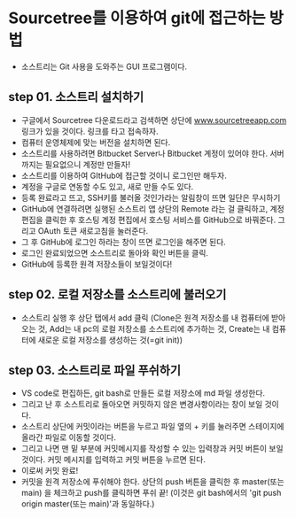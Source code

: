 # Sourcetree를 이용하여 git에 접근하는 방법

- 소스트리는 Git 사용을 도와주는 GUI 프로그램이다.

## step 01. 소스트리 설치하기
- 구글에서 Sourcetree 다운로드라고 검색하면 상단에 www.sourcetreeapp.com 링크가 있을 것이다. 링크를 타고 접속하자.
- 컴퓨터 운영체제에 맞는 버전을 설치하면 된다.
- 소스트리를 사용하려면 Bitbucket Server나 Bitbucket 계정이 있어야 한다. 서버까지는 필요없으니 계정만 만들자!
- 소스트리를 이용하여 GItHub에 접근할 것이니 로그인만 해두자.
- 계정을 구글로 연동할 수도 있고, 새로 만들 수도 있다.
- 등록 완료라고 뜨고, SSH키를 불러올 것인가라는 알림창이 뜨면 일단은 무시하기
- GitHub에 연결하려면 실행된 소스트리 앱 상단의 Remote 라는 걸 클릭하고, 계정편집을 클릭한 후 호스팅 계정 편집에서 호스팅 서비스를 GitHub으로 바꿔준다. 그리고 OAuth 토큰 새로고침을 눌러준다.
- 그 후 GitHub에 로그인 하라는 창이 뜨면 로그인을 해주면 된다.
- 로그인 완료되었으면 소스트리로 돌아와 확인 버튼을 클릭.
- GitHub에 등록한 원격 저장소들이 보일것이다!

## step 02. 로컬 저장소를 소스트리에 불러오기
- 소스트리 실행 후 상단 탭에서 add 클릭
(Clone은 원격 저장소를 내 컴퓨터에 받아오는 것, Add는 내 pc의 로컬 저장소를 소스트리에 추가하는 것, Create는 내 컴퓨터에 새로운 로컬 저장소를 생성하는 것(=git init))

## step 03. 소스트리로 파일 푸쉬하기
- VS code로 편집하든, git bash로 만들든 로컬 저장소에 md 파일 생성한다.
- 그리고 난 후 소스트리로 돌아오면 커밋하지 않은 변경사항이라는 창이 보일 것이다.
- 소스트리 상단에 커밋이라는 버튼을 누르고 파일 옆의 + 키를 눌러주면 스테이지에 올라간 파일로 이동할 것이다.
- 그리고 나면 맨 밑 부분에 커밋메시지를 작성할 수 있는 입력창과 커밋 버튼이 보일 것이다. 커밋 메시지를 입력하고 커밋 버튼을 누르면 된다.
- 이로써 커밋 완료!
- 커밋을 원격 저장소에 푸쉬해야 한다. 상단의 push 버튼을 클릭한 후 master(또는 main) 을 체크하고 push를 클릭하면 푸쉬 끝! (이것은 git bash에서의 'git push origin master(또는 main)'과 동일하다.)
